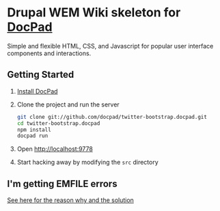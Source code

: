 # Drupal WEM Wiki skeleton for [DocPad][docpad]
Simple and flexible HTML, CSS, and Javascript for popular user interface components and interactions.

## Getting Started

1. [Install DocPad][docpad]

1. Clone the project and run the server

	``` bash
	git clone git://github.com/docpad/twitter-bootstrap.docpad.git
	cd twitter-bootstrap.docpad
	npm install
	docpad run
	```

1. Open [http://localhost:9778][localhost]

1. Start hacking away by modifying the `src` directory

## I'm getting EMFILE errors

[See here for the reason why and the solution][bug_emfile]

<!-- Links Referenced -->

[bootstrap]:    http://twitter.github.com/bootstrap
[bug_emfile]:   http://docpad.org/docs/troubleshoot#i-m-getting-emfile-too-many-open-files
[docpad]:       https://github.com/bevry/docpad
[localhost]:    http://localhost:9778
